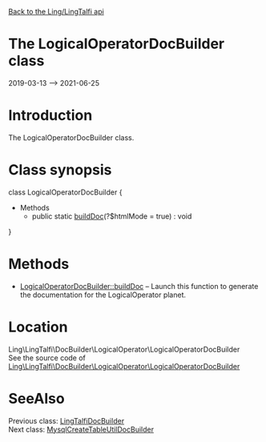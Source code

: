 [Back to the Ling/LingTalfi api](https://github.com/lingtalfi/LingTalfi/blob/master/doc/api/Ling/LingTalfi.md)



The LogicalOperatorDocBuilder class
================
2019-03-13 --> 2021-06-25






Introduction
============

The LogicalOperatorDocBuilder class.



Class synopsis
==============


class <span class="pl-k">LogicalOperatorDocBuilder</span>  {

- Methods
    - public static [buildDoc](https://github.com/lingtalfi/LingTalfi/blob/master/doc/api/Ling/LingTalfi/DocBuilder/LogicalOperator/LogicalOperatorDocBuilder/buildDoc.md)(?$htmlMode = true) : void

}






Methods
==============

- [LogicalOperatorDocBuilder::buildDoc](https://github.com/lingtalfi/LingTalfi/blob/master/doc/api/Ling/LingTalfi/DocBuilder/LogicalOperator/LogicalOperatorDocBuilder/buildDoc.md) &ndash; Launch this function to generate the documentation for the LogicalOperator planet.





Location
=============
Ling\LingTalfi\DocBuilder\LogicalOperator\LogicalOperatorDocBuilder<br>
See the source code of [Ling\LingTalfi\DocBuilder\LogicalOperator\LogicalOperatorDocBuilder](https://github.com/lingtalfi/LingTalfi/blob/master/DocBuilder/LogicalOperator/LogicalOperatorDocBuilder.php)



SeeAlso
==============
Previous class: [LingTalfiDocBuilder](https://github.com/lingtalfi/LingTalfi/blob/master/doc/api/Ling/LingTalfi/DocBuilder/LingTalfi/LingTalfiDocBuilder.md)<br>Next class: [MysqlCreateTableUtilDocBuilder](https://github.com/lingtalfi/LingTalfi/blob/master/doc/api/Ling/LingTalfi/DocBuilder/MysqlCreateTableUtil/MysqlCreateTableUtilDocBuilder.md)<br>
